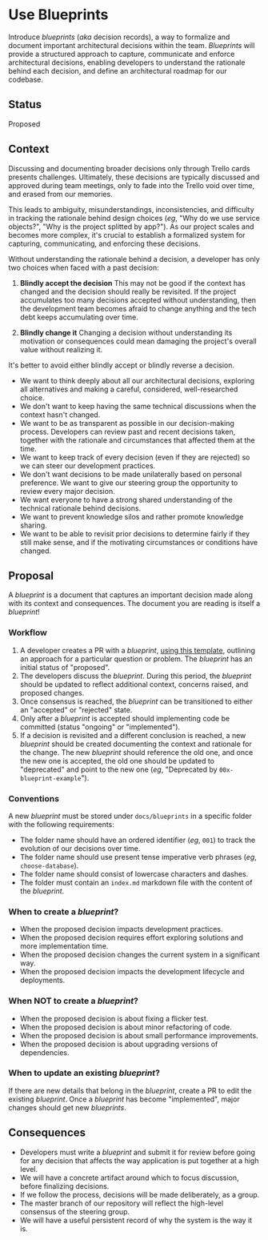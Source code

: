 # Use Blueprints
Introduce _blueprints_ (_aka_ decision records), a way to formalize and document important architectural decisions within the team. _Blueprints_ will provide a structured approach to capture, communicate and enforce architectural decisions, enabling developers to understand the rationale behind each decision, and define an architectural roadmap for our codebase.

## Status
Proposed

## Context
Discussing and documenting broader decisions only through Trello cards presents challenges. Ultimately, these decisions are typically discussed and approved during team meetings, only to fade into the Trello void over time, and erased from our memories.

This leads to ambiguity, misunderstandings, inconsistencies, and difficulty in tracking the rationale behind design choices (_eg_, "Why do we use service objects?", "Why is the project splitted by app?"). As our project scales and becomes more complex, it's crucial to establish a formalized system for capturing, communicating, and enforcing these decisions.

Without understanding the rationale behind a decision, a developer has only two choices when faced with a past decision:

1. **Blindly accept the decision**
This may not be good if the context has changed and the decision should really be revisited. If the project accumulates too many decisions accepted without understanding, then the development team becomes afraid to change anything and the tech debt keeps accumulating over time.

2. **Blindly change it**
Changing a decision without understanding its motivation or consequences could mean damaging the project's overall value without realizing it.

It's better to avoid either blindly accept or blindly reverse a decision.

- We want to think deeply about all our architectural decisions, exploring all alternatives and making a careful, considered, well-researched choice.
- We don't want to keep having the same technical discussions when the context hasn't changed.
- We want to be as transparent as possible in our decision-making process. Developers can review past and recent decisions taken, together with the rationale and circumstances that affected them at the time.
- We want to keep track of every decision (even if they are rejected) so we can steer our development practices.
- We don't want decisions to be made unilaterally based on personal preference. We want to give our steering group the opportunity to review every major decision.
- We want everyone to have a strong shared understanding of the technical rationale behind decisions.
- We want to prevent knowledge silos and rather promote knowledge sharing.
- We want to be able to revisit prior decisions to determine fairly if they still make sense, and if the motivating circumstances or conditions have changed.

## Proposal
A _blueprint_ is a document that captures an important decision made along with its context and consequences. The document you are reading is itself a _blueprint_!

### Workflow
1. A developer creates a PR with a _blueprint_, [using this template](docs/blueprints/_template.md), outlining an approach for a particular question or problem. The _blueprint_ has an initial status of "proposed".
2. The developers discuss the _blueprint_. During this period, the _blueprint_ should be updated to reflect additional context, concerns raised, and proposed changes.
3. Once consensus is reached, the _blueprint_ can be transitioned to either an "accepted" or "rejected" state.
4. Only after a _blueprint_ is accepted should implementing code be committed (status "ongoing" or "implemented").
5. If a decision is revisited and a different conclusion is reached, a new _blueprint_ should be created documenting the context and rationale for the change. The new _blueprint_ should reference the old one, and once the new one is accepted, the old one should be updated to "deprecated" and point to the new one (_eg_, "Deprecated by `00x-blueprint-example`").

### Conventions
A new _blueprint_ must be stored under `docs/blueprints` in a specific folder with the following requirements:

- The folder name should have an ordered identifier (_eg_, `001`) to track the evolution of our decisions over time.
- The folder name should use present tense imperative verb phrases (_eg_, `choose-database`).
- The folder name should consist of lowercase characters and dashes.
- The folder must contain an `index.md` markdown file with the content of the _blueprint_.

### When to create a _blueprint_?
- When the proposed decision impacts development practices.
- When the proposed decision requires effort exploring solutions and more implementation time.
- When the proposed decision changes the current system in a significant way.
- When the proposed decision impacts the development lifecycle and deployments.

### When **NOT** to create a _blueprint_?
- When the proposed decision is about fixing a flicker test.
- When the proposed decision is about minor refactoring of code.
- When the proposed decision is about small performance improvements.
- When the proposed decision is about upgrading versions of dependencies.

### When to update an existing _blueprint_?
If there are new details that belong in the _blueprint_, create a PR to edit the existing _blueprint_. Once a _blueprint_ has become "implemented", major changes should get new _blueprints_.

## Consequences
- Developers must write a _blueprint_ and submit it for review before going for any decision that affects the way application is put together at a high level.
- We will have a concrete artifact around which to focus discussion, before finalizing decisions.
- If we follow the process, decisions will be made deliberately, as a group.
- The master branch of our repository will reflect the high-level consensus of the steering group.
- We will have a useful persistent record of why the system is the way it is.

